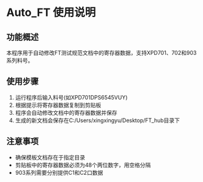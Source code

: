 # Auto_FT 使用说明

## 功能概述
本程序用于自动修改FT测试规范文档中的寄存器数据，支持XPD701、702和903系列料号。

## 使用步骤
1. 运行程序后输入料号(如XPD701DPS6545VUY)
2. 根据提示将寄存器数据复制到剪贴板
3. 程序会自动修改文档中的寄存器数据并保存
4. 生成的新文档会保存在C:/Users/xingxingyu/Desktop/FT_hub目录下

## 注意事项
- 确保模板文档存在于指定目录
- 剪贴板中的寄存器数据必须为48个两位数字，用空格分隔
- 903系列需要分别提供C1和C2口数据